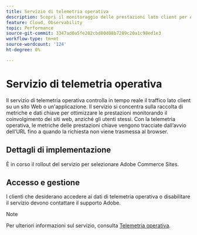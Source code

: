 ```yaml
---
title: Servizio di telemetria operativa
description: Scopri il monitoraggio delle prestazioni lato client per Adobe Commerce sugli store dell’infrastruttura cloud.
feature: Cloud, Observability
topic: Performance
source-git-commit: 3347ad0a5fe202cbd80d08b7289c20a1c98ed1e3
workflow-type: tm+mt
source-wordcount: '124'
ht-degree: 0%

---
```



# Servizio di telemetria operativa

Il servizio di telemetria operativa controlla in tempo reale il traffico lato client su un sito Web o un&#39;applicazione. Il servizio si concentra sulla raccolta di metriche e dati chiave per ottimizzare le prestazioni monitorando il coinvolgimento dei siti web, anziché gli utenti stessi. Con la telemetria operativa, le metriche delle prestazioni chiave vengono tracciate dall’avvio dell’URL fino a quando la richiesta non viene trasmessa al browser.

## Dettagli di implementazione

È in corso il rollout del servizio per selezionare Adobe Commerce Sites.

## Accesso e gestione

I clienti che desiderano accedere ai dati di telemetria operativa o disabilitare il servizio devono contattare il supporto Adobe.

>[!NOTE]
>
>Per ulteriori informazioni sul servizio, consulta [Telemetria operativa](https://www.aem.live/docs/operational-telemetry).
